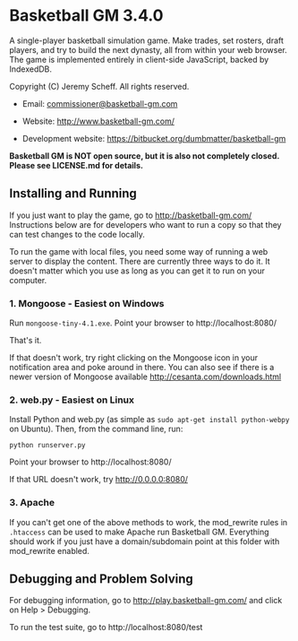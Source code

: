 # Basketball GM 3.4.0

A single-player basketball simulation game. Make trades, set rosters, draft
players, and try to build the next dynasty, all from within your web browser.
The game is implemented entirely in client-side JavaScript, backed by
IndexedDB.

Copyright (C) Jeremy Scheff. All rights reserved.

* Email: commissioner@basketball-gm.com

* Website: http://www.basketball-gm.com/

* Development website: https://bitbucket.org/dumbmatter/basketball-gm

**Basketball GM is NOT open source, but it is also not completely closed. Please
see LICENSE.md for details.**



## Installing and Running

If you just want to play the game, go to http://basketball-gm.com/
Instructions below are for developers who want to run a copy so that they can
test changes to the code locally.

To run the game with local files, you need some way of running a web server to
display the content. There are currently three ways to do it. It doesn't matter
which you use as long as you can get it to run on your computer.



### 1. Mongoose - Easiest on Windows

Run `mongoose-tiny-4.1.exe`. Point your browser to http://localhost:8080/

That's it.

If that doesn't work, try right clicking on the Mongoose icon in your
notification area and poke around in there. You can also see if there is a
newer version of Mongoose available http://cesanta.com/downloads.html 



### 2. web.py - Easiest on Linux

Install Python and web.py (as simple as `sudo apt-get install python-webpy` on
Ubuntu). Then, from the command line, run:

    python runserver.py

Point your browser to http://localhost:8080/

If that URL doesn't work, try http://0.0.0.0:8080/



### 3. Apache

If you can't get one of the above methods to work, the mod_rewrite rules in
`.htaccess` can be used to make Apache run Basketball GM. Everything should work
if you just have a domain/subdomain point at this folder with mod_rewrite
enabled.



## Debugging and Problem Solving

For debugging information, go to http://play.basketball-gm.com/ and click on
Help > Debugging.

To run the test suite, go to http://localhost:8080/test